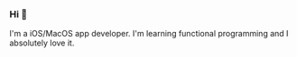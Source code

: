 ### Hi 👋

I'm a iOS/MacOS app developer.
I'm learning functional programming and I absolutely love it.
